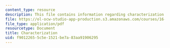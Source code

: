 ```yaml
---
content_type: resource
description: This file contains information regarding characterization.
file: https://ol-ocw-studio-app-production.s3.amazonaws.com/courses/16-522-space-propulsion-spring-2015/f90122655c5e1521be7a83aa91906295_MIT16_522S15_Charac.pdf
file_type: application/pdf
resourcetype: Document
title: Characterization
uid: f9012265-5c5e-1521-be7a-83aa91906295
---
```

